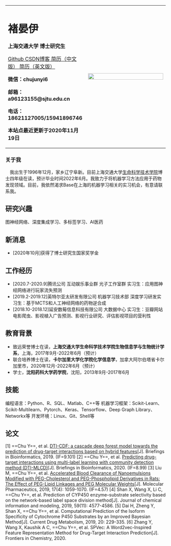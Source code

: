 <table border="0">
  <tr>
    <td width="50%">
      <h1>褚晏伊</h1>
      <p><b>上海交通大学 博士研究生</b></p>
      <p><a href="https://github.com/a96123155/"> Github </a>
         <a href="https://blog.csdn.net/weixin_41171061"> CSDN博客 </a>
         <a href="https://github.com/a96123155/junyichu.github.io/blob/master/%E6%89%BE%E5%AE%9E%E4%B9%A0%E7%AE%80%E5%8E%86-20201116_ZN.pdf"> 简历（中文版） </a>
         <a href="https://github.com/a96123155/junyichu.github.io/blob/master/%E6%89%BE%E5%AE%9E%E4%B9%A0%E7%AE%80%E5%8E%86-20201116_EN.pdf"> 简历（英文版） </a></p>
      <p><b>微信：chujunyi6</b></p>
      <p><b>邮箱：a96123155@sjtu.edu.cn</b></p>
      <p><b>电话：18621127005/15941896746</b></p>
      <p><b>本站点最近更新于2020年11月19日</b></p>
    </td>
    <td width="50%">
      <img src="https://github.com/a96123155/junyichu.github.io/blob/master/%E5%BE%AE%E4%BF%A1%E5%9B%BE%E7%89%87_20201119144005.jpg" width="100%">
    </td>
  </tr>
</table>

### 关于我

&emsp;我出生于1996年12月，家乡辽宁阜新。目前上海交通大学[生命科学技术学院](http://life.sjtu.edu.cn/)博士四年级在读，预计毕业时间2022年6月。我致力于将机器学习方法应用于药物发现领域。目前，我依然渴求Base在上海的机器学习相关的实习机会，有意请联系我。

## 研究兴趣

图神经网络、深度集成学习、多标签学习、AI医药

## 新消息

- \[2020年10月]获得了博士研究生国家奖学金

## 工作经历

- \[2020.7-2020.9]腾讯公司 互动娱乐事业群 光子工作室群 实习生：应用图神经网络进行玩家流失预测
- \[2019.2-2019.12]英特尔亚太研发有限公司 机器学习技术部 深度学习研发实习生：基于MCTS和人工神经网络的药物逆合成
- \[2018.10-2018.12]延安数莓信息科技有限公司 大数据中心 实习生：豆瓣网站电影爬虫、影视植入广告预测、影视行业研究、评估影视项目的营利性

## 教育背景

- 致远荣誉博士在读，**上海交通大学生命科学技术学院生物信息学与生物统计学系**，上海，2017年9月-2022年6月（预计）
- 联合培养博士在读，**卡尔加里大学化学院化学信息学**，加拿大阿尔伯塔省卡尔加里市，2020年12月-2022年6月（预计）
- 学士，**沈阳药科大学药学院**，沈阳，2013年9月-2017年6月

## 技能

编程语言：Python、R、SQL、Matlab、C++等
机器学习框架：Scikit-Learn、Scikit-Multilearn、Pytorch、Keras、Tensorflow、Deep Graph Library、Networkx等
开发环境：Linux、Git、Shell等

## 论文

[1] ==Chu Y==, et al. [DTI-CDF: a cascade deep forest model towards the prediction of drug-target interactions based on hybrid features](http://life.sjtu.edu.cn/teacher/assets/userfiles/files/Net/20190902184930610/Files/20191231/6371340757008627495472395.pdf)[J]. Briefings in Bioinformatics, 2019. (IF=9.101)
[2] ==Chu Y==, et al. [Predicting drug-target interactions using multi-label learning with community detection method (DTI-MLCD)](https://academic.oup.com/bib/advance-article/doi/10.1093/bib/bbaa205/5910189)[J]. Briefings in Bioinformatics, 2020. (IF=8.99)
[3] Liu M, ==Chu Y==, et al. [Accelerated Blood Clearance of Nanoemulsions Modified with PEG-Cholesterol and PEG-Phospholipid Derivatives in Rats: The Effect of PEG-Lipid Linkages and PEG Molecular Weights](https://pubs.acs.org/doi/10.1021/acs.molpharmaceut.9b00770)[J]. Molecular Pharmaceutics, 2019, 17(4): 1059-1070. (IF=4.57)
[4] Shan X, Wang X, Li C, ==Chu Y==, et al. Prediction of CYP450 enzyme–substrate selectivity based on the network-based label space division method[J]. Journal of chemical information and modeling, 2019, 59(11): 4577-4586. 
[5] Dai H, Zheng Y, Shan X, ==Chu Y==, et al. Computational Prediction of the Isoform Specificity of Cytochrome P450 Substrates by an Improved Bayesian Method[J]. Current Drug Metabolism, 2019, 20: 229-335. 
[6] Zhang Y, Wang X, Kaushik A C, ==Chu Y==, et al. SPVec: A Word2vec-Inspired Feature Representation Method for Drug-Target Interaction Prediction[J]. Frontiers in Chemistry, 2020.
